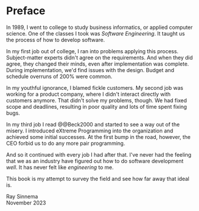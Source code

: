 # Preface

<!-- vale Google.FirstPerson = NO -->

In 1989, I went to college to study business informatics, or applied computer science.
One of the classes I took was  _Software Engineering_.
It taught us the process of how to develop software.

In my first job out of college, I ran into problems applying this process.
Subject-matter experts didn't agree on the requirements.
And when they did agree, they changed their minds, even after implementation was complete.
During implementation, we'd find issues with the design.
Budget and schedule overruns of 200% were common.

In my youthful ignorance, I blamed fickle customers.
My second job was working for a product company, where I didn't interact directly with customers anymore.
That didn't solve my problems, though.
We had fixed scope and deadlines, resulting in poor quality and lots of time spent fixing bugs.

In my third job I read @@Beck2000 and started to see a way out of the misery.
I introduced eXtreme Programming into the organization and achieved some initial successes.
At the first bump in the road, however, the CEO forbid us to do any more pair programming.

And so it continued with every job I had after that.
I've never had the feeling that we as an industry have figured out how to do software development _well_.
It has never felt like _engineering_ to me.

This book is my attempt to survey the field and see how far away that ideal is.

Ray Sinnema<br>
November 2023

<!-- vale Google.FirstPerson = YES -->
